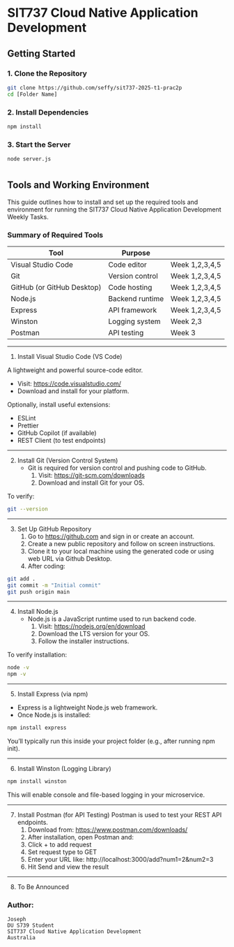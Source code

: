 # SIT737 Cloud Native Application Development 


## Getting Started

### 1. Clone the Repository

```bash
git clone https://github.com/seffy/sit737-2025-t1-prac2p
cd [Folder Name]
```

### 2. Install Dependencies

```bash
npm install
```

### 3. Start the Server

```bash
node server.js
```


#
#
 

## Tools and Working Environment
This guide outlines how to install and set up the required tools and environment for running the SIT737 Cloud Native Application Development Weekly Tasks.

### Summary of Required Tools

| Tool			 | Purpose		|			|
|------------------------|----------------------|-----------------------|
| Visual Studio Code     | Code editor		| Week 1,2,3,4,5	|
| Git	                 | Version control	| Week 1,2,3,4,5	|
| GitHub (or GitHub Desktop)	         | Code hosting		| Week 1,2,3,4,5	|
| Node.js	         | Backend runtime	| Week 1,2,3,4,5	|
| Express	         | API framework	| Week 1,2,3,4,5	|
| Winston	         | Logging system	| Week 2,3		|
| Postman	         | API testing		| Week 3 		|

---

1. Install Visual Studio Code (VS Code)

A lightweight and powerful source-code editor.
- Visit: https://code.visualstudio.com/
- Download and install for your platform.

Optionally, install useful extensions:
- ESLint
- Prettier
- GitHub Copilot (if available)
- REST Client (to test endpoints)

---

2. Install Git (Version Control System)
   - Git is required for version control and pushing code to GitHub.
     1. Visit: https://git-scm.com/downloads
     2. Download and install Git for your OS.

To verify:
```bash
git --version
```

---

3. Set Up GitHub Repository
   1. Go to https://github.com and sign in or create an account.
   2. Create a new public repository and follow on screen instructions.
   3. Clone it to your local machine using the generated code or using web URL via Github Desktop.
   4. After coding:

```bash
git add .
git commit -m "Initial commit"
git push origin main
```

---



4. Install Node.js
   - Node.js is a JavaScript runtime used to run backend code.
     1. Visit: https://nodejs.org/en/download
     2. Download the LTS version for your OS.
     3. Follow the installer instructions.

To verify installation:

```bash
node -v
npm -v
```

---

5. Install Express (via npm)

- Express is a lightweight Node.js web framework.
- Once Node.js is installed:

```bash
npm install express
```

You’ll typically run this inside your project folder (e.g., after running npm init).

---

6. Install Winston (Logging Library)
```bash
npm install winston
```
This will enable console and file-based logging in your microservice.

---

7. Install Postman (for API Testing)
   Postman is used to test your REST API endpoints.
   	1. Download from: https://www.postman.com/downloads/
   	2. After installation, open Postman and:
   	3. Click + to add request
   	4. Set request type to GET
   	5. Enter your URL like: http://localhost:3000/add?num1=2&num2=3
   	6. Hit Send and view the result

---

8. To Be Announced


 ### Author: 
 	Joseph
 	DU S739 Student
 	SIT737 Cloud Native Application Development 
 	Australia
